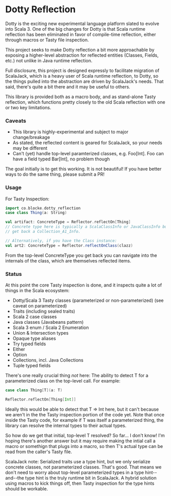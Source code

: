 # Dotty Reflection

Dotty is the exciting new experimental language platform slated to evolve into Scala 3.  One of the big changes for Dotty is that Scala runtime reflection has been eliminated in favor of compile-time reflection, either through macros or Tasty file inspection.  

This project seeks to make Dotty reflection a bit more approachable by exposing a higher-level abstraction for reflected entities (Classes, Fields, etc.) not unlike in Java runtime reflection.

Full disclosure, this project is designed expressly to facilitate migration of ScalaJack, which is a heavy user of Scala runtime reflection, to Dotty, so the things pulled into the abstraction are driven by ScalaJack's needs.  That said, there's quite a bit there and it may be useful to others.

This library is provided both as a macro body, and as stand-alone Tasty reflection, which functions pretty closely to the old Scala reflection with one or two key limitations.

### Caveats
* This library is highly-experimental and subject to major change/breakage
* As stated, the reflected content is geared for ScalaJack, so your needs may be different
* Can't (yet) handle top-level paramterized classes, e.g. Foo[Int].  Foo can have a field typed Bar[Int], no problem though

The goal initially is to get this working.  It is not beautiful!  If you have better ways to do the same thing, please submit a PR!

### Usage
For Tasty Inspection:
```scala
import co.blocke.dotty_reflection
case class Thing(a: String)

val artifact: ConcreteType = Reflector.reflectOn[Thing]
// Concrete type here is typically a ScalaClassInfo or JavaClassInfo but could be something else if you reflected on, say, List[Foo], in which case you'd
// get back a Collection_A1_Info.

// Alternatively, if you have the Class instance:
val art2: ConcreteType = Reflector.reflectOnClass(clazz)
```
From the top-level ConcreteType you get back you can navigate into the internals of the class, which are themselves reflected items.

### Status
At this point the core Tasty inspection is done, and it inspects quite a lot of things in the Scala ecosystem:
* Dotty/Scala 3 Tasty classes (parameterized or non-parameterized) (see caveat on parameterized)
* Traits (including sealed traits)
* Scala 2 case classes
* Java classes (Javabeans pattern)
* Scala 3 enum / Scala 2 Enumeration
* Union & Intersection types
* Opaque type aliases
* Try typed fields
* Either
* Option
* Collections, incl. Java Collections
* Tuple typed fields

There's one really crucial thing *not* here:  The ability to detect T for a parameterized class on the top-level call.  For example:
```scala
case class Thing[T](a: T)

Reflector.reflectOn[Thing[Int]] 
```
Ideally this would be able to detect that T => Int here, but it can't because we aren't in the the Tasty inspection portion of the code yet.  Note that once inside the Tasty code, for example if T was itself a parameterized thing, the library can resolve the internal types to their actual types.

So how do we get that initial, top-level T resolved?  So far... I don't know!  I'm hoping there's another answer but it may require making the intial call a macro or somethign that plugs into a macro, so then T's actual type can be read from the caller's Tasty file.

ScalaJack note: Serialized traits use a type hint, but we only serialize concrete classes, not parameterized classes.  That's good.  That means we don't need to worry about top-level parameterized types in a type hint--and--the type hint is the truly runtime bit in ScalaJack.  A hybrid solution using macros to kick things off, then Tasty inspection for the type hints should be workable.
